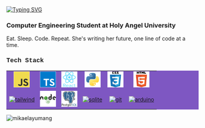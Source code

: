 
  <a href="https://git.io/typing-svg">
    <img src="https://readme-typing-svg.herokuapp.com?font=Fira+Code&size=28&pause=1000&color=A400F7&width=435&lines=Mikaela+Yumang" alt="Typing SVG" />
  </a>

 <h3>
    Computer Engineering Student at Holy Angel University
  </h3>
<p>
  Eat. Sleep. Code. Repeat. She's writing her future, one line of code at a time.
</p>
  
  <h3 style="font-family: 'Courier New', Courier, monospace;">Tech Stack</h3>

 <table bgcolor="#7e57c2">
  <tr>
    <td align="center">
      <a href="https://raw.githubusercontent.com/devicons/devicon/master/icons/javascript/javascript-original.svg" target="_blank">
        <img src="https://raw.githubusercontent.com/devicons/devicon/master/icons/javascript/javascript-original.svg" alt="javascript" width="42" height="42" />
      </a>
    </td>
    <td align="center">
      <a href="https://raw.githubusercontent.com/devicons/devicon/master/icons/typescript/typescript-original.svg" target="_blank">
        <img src="https://raw.githubusercontent.com/devicons/devicon/master/icons/typescript/typescript-original.svg" alt="typescript" width="42" height="42" />
      </a>
    </td>
    <td align="center">
      <a href="https://raw.githubusercontent.com/devicons/devicon/master/icons/react/react-original-wordmark.svg" target="_blank">
        <img src="https://raw.githubusercontent.com/devicons/devicon/master/icons/react/react-original-wordmark.svg" alt="react" width="42" height="42" />
      </a>
    </td>
    <td align="center">
      <a href="https://raw.githubusercontent.com/devicons/devicon/master/icons/python/python-original.svg" target="_blank">
        <img src="https://raw.githubusercontent.com/devicons/devicon/master/icons/python/python-original.svg" alt="python" width="42" height="42" />
      </a>
    </td>
    <td align="center">
      <a href="https://raw.githubusercontent.com/devicons/devicon/master/icons/css3/css3-original-wordmark.svg" target="_blank">
        <img src="https://raw.githubusercontent.com/devicons/devicon/master/icons/css3/css3-original-wordmark.svg" alt="css3" width="42" height="42" />
      </a>
    </td>
    <td align="center">
      <a href="https://raw.githubusercontent.com/devicons/devicon/master/icons/html5/html5-original-wordmark.svg" target="_blank">
        <img src="https://raw.githubusercontent.com/devicons/devicon/master/icons/html5/html5-original-wordmark.svg" alt="html5" width="42" height="42" />
      </a>
    </td>
  </tr>
  <tr>
    <td align="center">
      <a href="https://www.vectorlogo.zone/logos/tailwindcss/tailwindcss-icon.svg" target="_blank">
        <img src="https://www.vectorlogo.zone/logos/tailwindcss/tailwindcss-icon.svg" alt="tailwind" width="42" height="42" />
      </a>
    </td>
    <td align="center">
      <a href="https://raw.githubusercontent.com/devicons/devicon/master/icons/nodejs/nodejs-original-wordmark.svg" target="_blank">
        <img src="https://raw.githubusercontent.com/devicons/devicon/master/icons/nodejs/nodejs-original-wordmark.svg" alt="nodejs" width="42" height="42" />
      </a>
    </td>
    <td align="center">
      <a href="https://raw.githubusercontent.com/devicons/devicon/master/icons/postgresql/postgresql-original-wordmark.svg" target="_blank">
        <img src="https://raw.githubusercontent.com/devicons/devicon/master/icons/postgresql/postgresql-original-wordmark.svg" alt="postgresql" width="42" height="42" />
      </a>
    </td>
    <td align="center">
      <a href="https://www.vectorlogo.zone/logos/sqlite/sqlite-icon.svg" target="_blank">
        <img src="https://www.vectorlogo.zone/logos/sqlite/sqlite-icon.svg" alt="sqlite" width="42" height="42" />
      </a>
    </td>
    <td align="center">
      <a href="https://www.vectorlogo.zone/logos/git-scm/git-scm-icon.svg" target="_blank">
        <img src="https://www.vectorlogo.zone/logos/git-scm/git-scm-icon.svg" alt="git" width="42" height="42" />
      </a>
    </td>
    <td align="center">
      <a href="https://cdn.worldvectorlogo.com/logos/arduino-1.svg" target="_blank">
        <img src="https://cdn.worldvectorlogo.com/logos/arduino-1.svg" alt="arduino" width="42" height="42" />
      </a>
    </td>
  </tr>
</table>



<p>
  <img src="https://github-readme-stats.vercel.app/api/top-langs?username=mikaelayumang&show_icons=true&theme=tokyonight&title_color=ffffff&text_color=fcfcfc&bg_color=7e57c2&locale=en&layout=compact" alt="mikaelayumang" />
</p>

